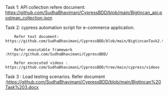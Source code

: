 
Task 1: API collection refere document: https://github.com/SudhaBhavimani/CypressBDD/blob/main/Bigtincan_api.postman_collection.json

Task 2: cypress automation script for e-commerce application.

        Refer text document: https://github.com/SudhaBhavimani/CypressBDD/blob/main/BigtincanTask2.txt

        Refer executable framework :https://github.com/SudhaBhavimani/CypressBDD/
        
        Refer excecuted videos : https://github.com/SudhaBhavimani/CypressBDD/tree/main/cypress/videos
        
Task 3 : Load testing scenarios. 
       Refer document :https://github.com/SudhaBhavimani/CypressBDD/blob/main/Bigtincan%20Task%203.docx
